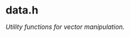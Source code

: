 # data.h

<style>
  .file-summary { font-size: 1.2em; font-style: italic; margin-bottom: 1em; }
  table { width: 100%; table-layout: fixed; border-collapse: collapse; }
  th, td { border: 1px solid #ddd; padding: 8px; word-wrap: break-word; }
  th { background-color: #f4f4f4; }
</style>

<p class="file-summary">Utility functions for vector manipulation.</p>

